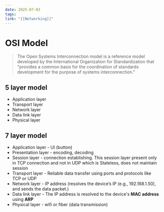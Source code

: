 ```yaml
---
date: 2025-07-03
tags: 
link: "[[Networking]]"
---
```


# OSI Model

>The Open Systems Interconnection model is a reference model developed by the International Organization for Standardization that "provides a common basis for the coordination of standards development for the purpose of systems interconnection."


## 5 layer model

- Application layer 
- Transport layer
- Network layer
- Data link layer
- Physical layer 

## 7 layer model

- Application layer - UI (button)
- Presentation layer - encoding, decoding 
- Session layer - connection establishing. This session layer present only in TCP connection and not in UDP which is Stateless, does not maintain session
- Transport layer - Reliable data transfer using ports and protocols like TCP or UDP
- Network layer - IP address (resolves the device’s IP (e.g., 192.168.1.50), and sends the data packet.)
- Data link layer - The IP address is resolved to the device's **MAC address** using **ARP**
- Physical layer - wifi or fiber (data transmission)



